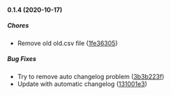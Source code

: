 #### 0.1.4 (2020-10-17)

##### Chores

*  Remove old old.csv file ([1fe36305](https://github.com/ricksteam/recastdetourjs/commit/1fe36305fc19bda484bab07976ff354140600b1f))

##### Bug Fixes

*  Try to remove auto changelog problem ([3b3b223f](https://github.com/ricksteam/recastdetourjs/commit/3b3b223f0421e390e1a0a81ad8bf5c07d3affc07))
*  Update with automatic changelog ([131001e3](https://github.com/ricksteam/recastdetourjs/commit/131001e3505d562dcfaa0521a81baf77f74e3c7f))

